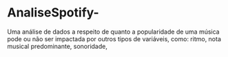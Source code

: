 # AnaliseSpotify-
Uma análise de dados a respeito de quanto a popularidade de uma música pode ou não ser impactada por outros tipos de variáveis, como: ritmo, nota musical predominante, sonoridade, 
